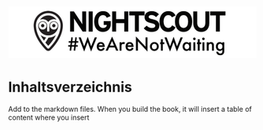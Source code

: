![](wearnotwating.png)
# Inhaltsverzeichnis 
Add <!-- toc --> to the markdown files. When you build the book, it will insert a table of content where you insert <!-- toc -->